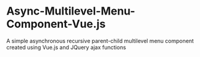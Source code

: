 # Async-Multilevel-Menu-Component-Vue.js
A simple asynchronous recursive parent-child multilevel menu component created using Vue.js and JQuery ajax functions
